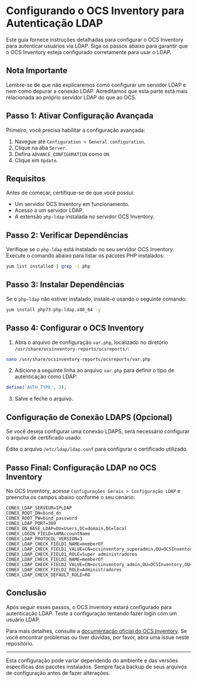 # Configurando o OCS Inventory para Autenticação LDAP

Este guia fornece instruções detalhadas para configurar o OCS Inventory para autenticar usuários via LDAP. Siga os passos abaixo para garantir que o OCS Inventory esteja configurado corretamente para usar o LDAP.

## Nota Importante

Lembre-se de que não explicaremos como configurar um servidor LDAP e nem como depurar a conexão LDAP. Acreditamos que esta parte está mais relacionada ao próprio servidor LDAP do que ao OCS.

## Passo 1: Ativar Configuração Avançada

Primeiro, você precisa habilitar a configuração avançada:

1. Navegue até `Configuration > General configuration`.
2. Clique na aba `Server`.
3. Defina `ADVANCE_CONFIGURATION` como `ON`.
4. Clique em `Update`.

## Requisitos

Antes de começar, certifique-se de que você possui:
- Um servidor OCS Inventory em funcionamento.
- Acesso a um servidor LDAP.
- A extensão `php-ldap` instalada no servidor OCS Inventory.

## Passo 2: Verificar Dependências

Verifique se o `php-ldap` está instalado no seu servidor OCS Inventory. Execute o comando abaixo para listar os pacotes PHP instalados:

```bash
yum list installed | grep -i php
```

## Passo 3: Instalar Dependências

Se o `php-ldap` não estiver instalado, instale-o usando o seguinte comando:

```bash
yum install php73-php-ldap.x86_64 -y
```

## Passo 4: Configurar o OCS Inventory

1. Abra o arquivo de configuração `var.php`, localizado no diretório `/usr/share/ocsinventory-reports/ocsreports/`:

```bash
nano /usr/share/ocsinventory-reports/ocsreports/var.php
```

2. Adicione a seguinte linha ao arquivo `var.php` para definir o tipo de autenticação como LDAP:

```php
define('AUTH_TYPE', 2);
```

3. Salve e feche o arquivo.

## Configuração de Conexão LDAPS (Opcional)

Se você deseja configurar uma conexão LDAPS, será necessário configurar o arquivo de certificado usado:

Edite o arquivo `/etc/ldap/ldap.conf` para configurar o certificado utilizado.

## Passo Final: Configuração LDAP no OCS Inventory

No OCS Inventory, acesse `Configurações Gerais > Configuração LDAP` e preencha os campos abaixo conforme o seu cenário:

```
CONEX_LDAP_SERVEUR=IPLDAP
CONEX_ROOT_DN=bind_dn
CONEX_ROOT_PW=bind_password
CONEX_LDAP_PORT=389
CONEX_DN_BASE_LDAP=OU=Users,DC=domain,DC=local
CONEX_LOGIN_FIELD=sAMAccountName
CONEX_LDAP_PROTOCOL_VERSION=3
CONEX_LDAP_CHECK_FIELD1_NAME=memberOf
CONEX_LDAP_CHECK_FIELD1_VALUE=CN=ocsinventory_superadmin,OU=OCSInventory,OU=Integracoes,DC=domain,DC=local
CONEX_LDAP_CHECK_FIELD1_ROLE=Super administradores
CONEX_LDAP_CHECK_FIELD2_NAME=memberOf
CONEX_LDAP_CHECK_FIELD2_VALUE=CN=ocsinventory_admin,OU=OCSInventory,OU=Integracoes,DC=domain,DC=local
CONEX_LDAP_CHECK_FIELD2_ROLE=Administradores
CONEX_LDAP_CHECK_DEFAULT_ROLE=RO
```

## Conclusão

Após seguir esses passos, o OCS Inventory estará configurado para autenticação LDAP. Teste a configuração tentando fazer login com um usuário LDAP.

Para mais detalhes, consulte a [documentação oficial do OCS Inventory](https://wiki.ocsinventory-ng.org/). Se você encontrar problemas ou tiver dúvidas, por favor, abra uma issue neste repositório.

---

Esta configuração pode variar dependendo do ambiente e das versões específicas dos pacotes instalados. Sempre faça backup de seus arquivos de configuração antes de fazer alterações.
